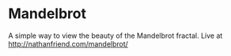 Mandelbrot
==========

A simple way to view the beauty of the Mandelbrot fractal.  Live at http://nathanfriend.com/mandelbrot/
